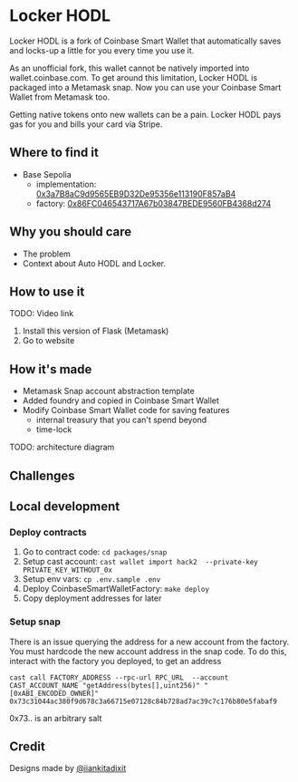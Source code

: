 # Locker HODL

Locker HODL is a fork of Coinbase Smart Wallet that automatically saves and locks-up a little for you every time you use it.

As an unofficial fork, this wallet cannot be natively imported into wallet.coinbase.com.
To get around this limitation, Locker HODL is packaged into a Metamask snap.
Now you can use your Coinbase Smart Wallet from Metamask too.

Getting native tokens onto new wallets can be a pain.
Locker HODL pays gas for you and bills your card via Stripe.

## Where to find it

- Base Sepolia
  - implementation: [0x3a7B8aC9d9565EB9D32De95356e113190F857aB4](https://basescan.org/address/0x3a7B8aC9d9565EB9D32De95356e113190F857aB4)
  - factory: [0x86FC046543717A67b03847BEDE9560FB4368d274](https://basescan.org/address/0x86FC046543717A67b03847BEDE9560FB4368d274)

## Why you should care

- The problem
- Context about Auto HODL and Locker.

## How to use it

TODO: Video link

1. Install this version of Flask (Metamask)
2. Go to website

## How it's made

- Metamask Snap account abstraction template
- Added foundry and copied in Coinbase Smart Wallet
- Modify Coinbase Smart Wallet code for saving features
  - internal treasury that you can't spend beyond
  - time-lock

TODO: architecture diagram

## Challenges

## Local development

### Deploy contracts

1. Go to contract code: `cd packages/snap`
1. Setup cast account: `cast wallet import hack2  --private-key PRIVATE_KEY_WITHOUT_0x`
1. Setup env vars: `cp .env.sample .env`
1. Deploy CoinbaseSmartWalletFactory: `make deploy`
1. Copy deployment addresses for later

### Setup snap

There is an issue querying the address for a new account from the factory.
You must hardcode the new account address in the snap code.
To do this, interact with the factory you deployed, to get an address

```
cast call FACTORY_ADDRESS --rpc-url RPC_URL  --account CAST_ACCOUNT_NAME "getAddress(bytes[],uint256)" "[0xABI_ENCODED_OWNER]" 0x73c31044ac380f9d678c3a66715e07128c84b728ad7ac39c7c176b80e5fabaf9
```

0x73.. is an arbitrary salt

## Credit

Designs made by [@iiankitadixit](https://x.com/iiankitadixit)
